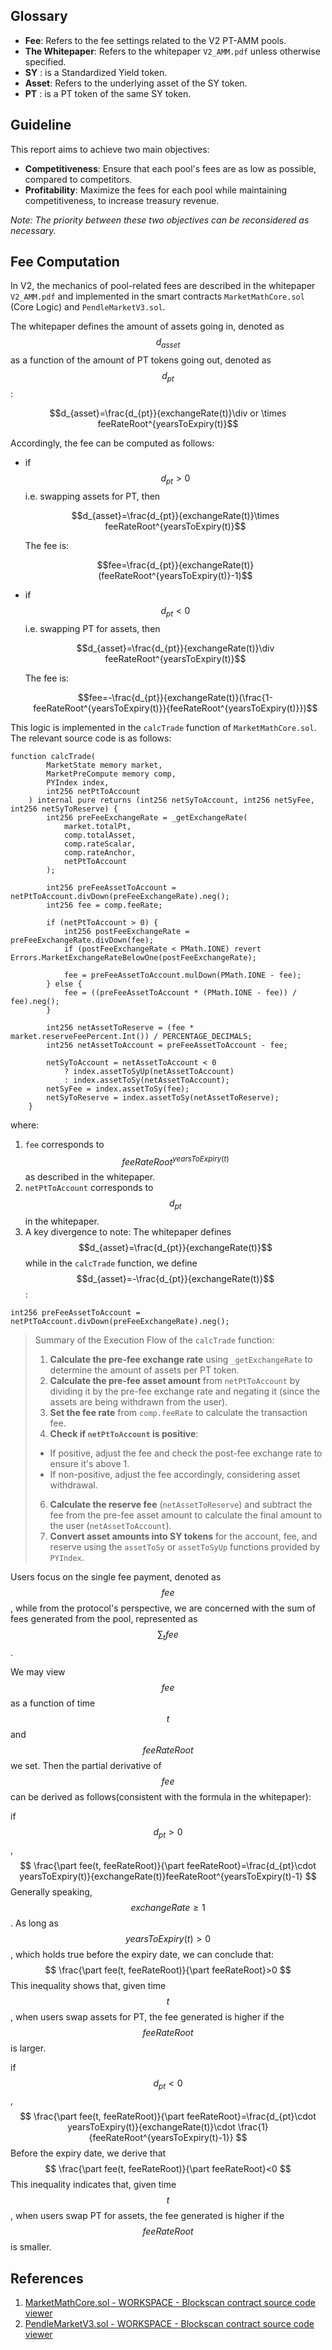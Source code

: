 ## Glossary

- **Fee**: Refers to the fee settings related to the V2 PT-AMM pools.
- **The Whitepaper**: Refers to the whitepaper `V2_AMM.pdf` unless otherwise specified.
- **SY** : is a Standardized Yield token.
- **Asset**: Refers to the underlying asset of the SY token.
- **PT** : is a PT token of the same SY token.

## Guideline

This report aims to achieve two main objectives:

- **Competitiveness**: Ensure that each pool's fees are as low as possible, compared to competitors.
- **Profitability**: Maximize the fees for each pool while maintaining competitiveness, to increase treasury revenue.

*Note: The priority between these two objectives can be reconsidered as necessary.*

## Fee Computation

In V2, the mechanics of pool-related fees are described in the whitepaper `V2_AMM.pdf` and implemented in the smart contracts `MarketMathCore.sol` (Core Logic) and `PendleMarketV3.sol`.

The whitepaper defines the amount of assets going in, denoted as $$d_{asset}$$  as a function of the amount of PT tokens going out, denoted as $$d_{pt}$$:

$$d_{asset}=\frac{d_{pt}}{exchangeRate(t)}\div or \times feeRateRoot^{yearsToExpiry(t)}$$

Accordingly, the fee can be computed as follows:

- if $$d_{pt}>0$$ i.e. swapping assets for PT, then 

  $$d_{asset}=\frac{d_{pt}}{exchangeRate(t)}\times feeRateRoot^{yearsToExpiry(t)}$$

  The fee is:

  $$fee=\frac{d_{pt}}{exchangeRate(t)}(feeRateRoot^{yearsToExpiry(t)}-1)$$

- if $$d_{pt}<0$$  i.e. swapping PT for assets, then 

  $$d_{asset}=\frac{d_{pt}}{exchangeRate(t)}\div feeRateRoot^{yearsToExpiry(t)}$$

  The fee is:

  $$fee=-\frac{d_{pt}}{exchangeRate(t)}(\frac{1-feeRateRoot^{yearsToExpiry(t)}}{feeRateRoot^{yearsToExpiry(t)}})$$

This logic is implemented in the `calcTrade` function of `MarketMathCore.sol`. The relevant source code is as follows:

```solidity
function calcTrade(
        MarketState memory market,
        MarketPreCompute memory comp,
        PYIndex index,
        int256 netPtToAccount
    ) internal pure returns (int256 netSyToAccount, int256 netSyFee, int256 netSyToReserve) {
        int256 preFeeExchangeRate = _getExchangeRate(
            market.totalPt,
            comp.totalAsset,
            comp.rateScalar,
            comp.rateAnchor,
            netPtToAccount
        );

        int256 preFeeAssetToAccount = netPtToAccount.divDown(preFeeExchangeRate).neg();
        int256 fee = comp.feeRate;

        if (netPtToAccount > 0) {
            int256 postFeeExchangeRate = preFeeExchangeRate.divDown(fee);
            if (postFeeExchangeRate < PMath.IONE) revert Errors.MarketExchangeRateBelowOne(postFeeExchangeRate);

            fee = preFeeAssetToAccount.mulDown(PMath.IONE - fee);
        } else {
            fee = ((preFeeAssetToAccount * (PMath.IONE - fee)) / fee).neg();
        }

        int256 netAssetToReserve = (fee * market.reserveFeePercent.Int()) / PERCENTAGE_DECIMALS;
        int256 netAssetToAccount = preFeeAssetToAccount - fee;

        netSyToAccount = netAssetToAccount < 0
            ? index.assetToSyUp(netAssetToAccount)
            : index.assetToSy(netAssetToAccount);
        netSyFee = index.assetToSy(fee);
        netSyToReserve = index.assetToSy(netAssetToReserve);
    }
```

where:

1. `fee`  corresponds to $$feeRateRoot^{yearsToExpiry(t)}$$ as described in the whitepaper.
2. `netPtToAccount` corresponds to $$d_{pt}$$ in the whitepaper.
3. A key divergence to note: The whitepaper defines $$d_{asset}=\frac{d_{pt}}{exchangeRate(t)}$$ while in the `calcTrade` function, we define $$d_{asset}=-\frac{d_{pt}}{exchangeRate(t)}$$:

```
int256 preFeeAssetToAccount = netPtToAccount.divDown(preFeeExchangeRate).neg();
```

> Summary of the Execution Flow of the `calcTrade` function:
>
> 1. **Calculate the pre-fee exchange rate** using `_getExchangeRate` to determine the amount of assets per PT token.
> 2. **Calculate the pre-fee asset amount** from `netPtToAccount` by dividing it by the pre-fee exchange rate and negating it (since the assets are being withdrawn from the user).
> 3. **Set the fee rate** from `comp.feeRate` to calculate the transaction fee.
> 4. **Check if `netPtToAccount` is positive**:
> - If positive, adjust the fee and check the post-fee exchange rate to ensure it's above 1.
> - If non-positive, adjust the fee accordingly, considering asset withdrawal.
> 6. **Calculate the reserve fee** (`netAssetToReserve`) and subtract the fee from the pre-fee asset amount to calculate the final amount to the user (`netAssetToAccount`).
> 7. **Convert asset amounts into SY tokens** for the account, fee, and reserve using the `assetToSy` or `assetToSyUp` functions provided by `PYIndex`.
>

Users focus on the single fee payment, denoted as $$fee$$ , while from the protocol's perspective, we are concerned with the sum of fees generated from the pool, represented as $$\sum_tfee$$.

We may view $$fee$$ as a function of time $$t$$ and $$feeRateRoot$$ we set. Then the partial derivative of $$fee$$ can be derived as follows(consistent with the formula in the whitepaper):

if $$d_{pt}>0$$,
$$
\frac{\part fee(t, feeRateRoot)}{\part feeRateRoot}=\frac{d_{pt}\cdot yearsToExpiry(t)}{exchangeRate(t)}feeRateRoot^{yearsToExpiry(t)-1}
$$
Generally speaking, $$exchangeRate\ge1$$. As long as $$yearsToExpiry(t)>0$$, which holds true before the expiry date, we can conclude that:
$$
\frac{\part fee(t, feeRateRoot)}{\part feeRateRoot}>0
$$
This inequality shows that, given time $$t$$, when users swap assets for PT, the fee generated is higher if the $$feeRateRoot$$ is larger.

if $$d_{pt}<0$$,
$$
\frac{\part fee(t, feeRateRoot)}{\part feeRateRoot}=\frac{d_{pt}\cdot yearsToExpiry(t)}{exchangeRate(t)}\cdot \frac{1}{feeRateRoot^{yearsToExpiry(t)-1}}
$$
Before the expiry date, we derive that
$$
\frac{\part fee(t, feeRateRoot)}{\part feeRateRoot}<0
$$
This inequality indicates that, given time $$t$$, when users swap PT for assets, the fee generated is higher if the $$feeRateRoot$$ is smaller.

## References

1. [MarketMathCore.sol - WORKSPACE - Blockscan contract source code viewer](https://vscode.blockscan.com/ethereum/0x40789E8536C668c6A249aF61c81b9dfaC3EB8F32)
2. [PendleMarketV3.sol - WORKSPACE - Blockscan contract source code viewer](https://vscode.blockscan.com/ethereum/0x40789E8536C668c6A249aF61c81b9dfaC3EB8F32)
